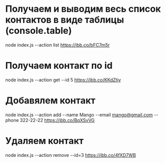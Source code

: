 # Получаем и выводим весь список контактов в виде таблицы (console.table)

node index.js --action list
https://ibb.co/bFC7m5r

# Получаем контакт по id

node index.js --action get --id 5
https://ibb.co/KKdZtjy

# Добавялем контакт

node index.js --action add --name Mango --email mango@gmail.com --phone 322-22-22
https://ibb.co/BqXSvVG

# Удаляем контакт

node index.js --action remove --id=3
https://ibb.co/4fXD7WB
